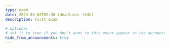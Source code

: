 ```yaml
---
type: exam
date: 2023-03-02T09:30 (deadline: +24h)
description: First exam

# optional
# set it to true if you don't want to this event appear in the announcements section
hide_from_announcments: true
---
```


